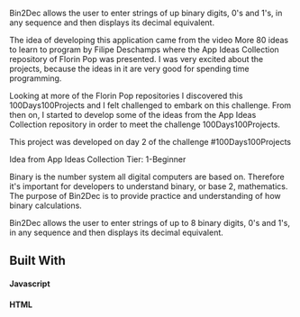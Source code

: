 Bin2Dec allows the user to enter strings of up binary digits, 0's and 1's, in any sequence and then displays its decimal equivalent.

The idea of developing this application came from the video More 80 ideas to learn to program by Filipe Deschamps where the App Ideas Collection repository of Florin Pop was presented. I was very excited about the projects, because the ideas in it are very good for spending time programming.

Looking at more of the Florin Pop repositories I discovered this 100Days100Projects and I felt challenged to embark on this challenge. From then on, I started to develop some of the ideas from the App Ideas Collection repository in order to meet the challenge 100Days100Projects.

This project was developed on day 2 of the challenge #100Days100Projects

Idea from App Ideas Collection
Tier: 1-Beginner

Binary is the number system all digital computers are based on. Therefore it's important for developers to understand binary, or base 2, mathematics. The purpose of Bin2Dec is to provide practice and understanding of how binary calculations.

Bin2Dec allows the user to enter strings of up to 8 binary digits, 0's and 1's, in any sequence and then displays its decimal equivalent.

 
## Built With
#### Javascript
#### HTML
